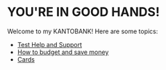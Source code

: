 # YOU'RE IN GOOD HANDS!

Welcome to my KANTOBANK! Here are some topics:

- [Test Help and Support](Test-Help-and-Support)
- [How to budget and save money](How-to-budget-and-save-money)
- [Cards](Page-3)
